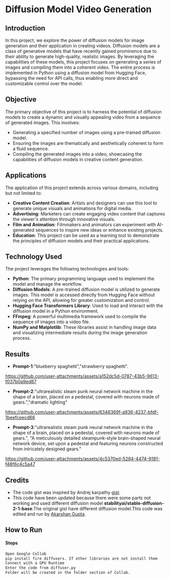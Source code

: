 # Diffusion Model Video Generation

## Introduction
In this project, we explore the power of diffusion models for image generation and their application in creating videos. Diffusion models are a class of generative models that have recently gained prominence due to their ability to generate high-quality, realistic images. By leveraging the capabilities of these models, this project focuses on generating a series of images and compiling them into a coherent video. The entire process is implemented in Python using a diffusion model from Hugging Face, bypassing the need for API calls, thus enabling more direct and customizable control over the model.

## Objective
The primary objective of this project is to harness the potential of diffusion models to create a dynamic and visually appealing video from a sequence of generated images. This involves:

- Generating a specified number of images using a pre-trained diffusion model.
- Ensuring the images are thematically and aesthetically coherent to form a fluid sequence.
- Compiling the generated images into a video, showcasing the capabilities of diffusion models in creative content generation.

## Applications
The application of this project extends across various domains, including but not limited to:

- **Creative Content Creation**: Artists and designers can use this tool to generate unique visuals and animations for digital media.
- **Advertising**: Marketers can create engaging video content that captures the viewer's attention through innovative visuals.
- **Film and Animation**: Filmmakers and animators can experiment with AI-generated sequences to inspire new ideas or enhance existing projects.
- **Education**: This project can be used as a learning tool to demonstrate the principles of diffusion models and their practical applications.

## Technology Used
The project leverages the following technologies and tools:

- **Python**: The primary programming language used to implement the model and manage the workflow.
- **Diffusion Models**: A pre-trained diffusion model is utilized to generate images. This model is accessed directly from Hugging Face without relying on the API, allowing for greater customization and control.
- **Hugging Face Transformers Library**: Used to load and interact with the diffusion model in a Python environment.
- **FFmpeg**: A powerful multimedia framework used to compile the sequence of images into a video file.
- **NumPy and Matplotlib**: These libraries assist in handling image data and visualizing intermediate results during the image generation process.
## Results 
- **Prompt-1**:"blueberry spaghetti","strawberry spaghetti".

https://github.com/user-attachments/assets/a152dc5d-0787-43b5-9613-f037b0a9ed87
- **Prompt-2**:"ultrarealistic steam punk neural network machine in the shape of a brain, placed on a pedestal, covered with neurons made of gears.","dramatic lighting"

https://github.com/user-attachments/assets/6348369f-a936-4237-bfdf-1beefceecd66
- **Prompt-3**:"ultrarealistic steam punk neural network machine in the shape of a brain, placed on a pedestal, covered with neurons made of gears.", "A meticulously detailed steampunk-style brain-shaped neural network device, set upon a pedestal and featuring neurons constructed from intricately designed gears."

https://github.com/user-attachments/assets/4c5370ed-5284-4474-9181-f48f6c4c5a47
## Credits 
- The code gist was inspired by Andrej karpathy [gist](https://gist.github.com/karpathy/00103b0037c5aaea32fe1da1af553355).
- This code have been updated because there were some parts not working and used different diffusion model **stabilityai/stable-diffusion-2-1-base**.The original gist have different diffusion model.This code was edited and run by [Akarshan Gupta](https://github.com/AkarshanGupta/AkarshanGupta).

## How to Run 
#### Steps
```bash
Open Google Collab
pip install fire diffusers. If other libraries are not install them 
Connect with a GPU Runtime
Enter the code from diffuser.py
Folder will be created in the folder section of Collab.
```








  
